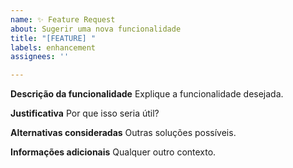 ```yaml
---
name: ✨ Feature Request
about: Sugerir uma nova funcionalidade
title: "[FEATURE] "
labels: enhancement
assignees: ''

---
```


**Descrição da funcionalidade**
Explique a funcionalidade desejada.

**Justificativa**
Por que isso seria útil?

**Alternativas consideradas**
Outras soluções possíveis.

**Informações adicionais**
Qualquer outro contexto.

